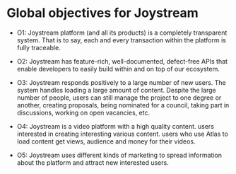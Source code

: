 # Global objectives for Joystream

- O1: Joystream platform (and all its products) is a completely transparent system. That is to say, each and every transaction within the platform is fully traceable.

- O2: Joystream has feature-rich, well-documented, defect-free APIs that enable developers to easily build within and on top of our ecosystem.

- O3: Joystream responds positively to a large number of new users. The system handles loading a large amount of content. Despite the large number of people, users can still manage the project to one degree or another, creating proposals, being nominated for a council, taking part in discussions, working on open vacancies, etc.

- O4: Joystream is a video platform with a high quality content. users interested in creating interesting various content. users who use Atlas to load content get views, audience and money for their videos.

- O5: Joystream uses different kinds of marketing to spread information about the platform and attract new interested users.
